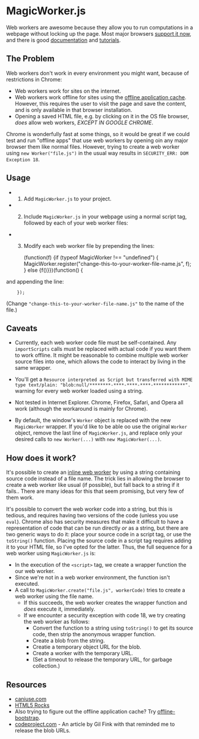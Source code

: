 # MagicWorker.js

Web workers are awesome because they allow you to run computations in a webpage without locking up the page. Most major browsers [support it now](http://caniuse.com/#feat=webworkers), and there is good [documentation](https://developer.mozilla.org/en-US/docs/DOM/Using_web_workers) and [tutorials](http://www.html5rocks.com/en/tutorials/workers/basics/).

## The Problem

Web workers don't work in every environment you might want, because of restrictions in Chrome:

- Web workers work for sites on the internet.
- Web workers work offline for sites using the [offline application cache](http://html5doctor.com/go-offline-with-application-cache/). However, this requires the user to visit the page and save the content, and is only available in that browser installation.
- Opening a saved HTML file, e.g. by clicking on it in the OS file browser, *does* allow web workers, *EXCEPT IN GOOGLE CHROME*.

Chrome is wonderfully fast at some things, so it would be great if we could test and run "offline apps" that use web workers by opening oin any major browser them like normal files. However, trying to create a web worker using `new Worker("file.js")` in the usual way results in `SECURITY_ERR: DOM Exception 18`.

## Usage

- 1) Add `MagicWorker.js` to your project.
- 2) Include `MagicWorker.js` in your webpage using a normal script tag, followed by each of your web worker files:

        <script src="MagicWorker.js"></script>
        <script src="change-this-to-your-worker-file-name.js"></script>

- 3) Modify each web worker file by prepending the lines:

        (function(f) {if (typeof MagicWorker !== "undefined") {
            MagicWorker.register("change-this-to-your-worker-file-name.js", f);
        } else {f()}})(function() {

and appending the line:

        });

(Change `"change-this-to-your-worker-file-name.js"` to the name of the file.)

## Caveats

- Currently, each web worker code file must be self-contained. Any `importScripts` calls must be replaced with actual code if you want them to work offline. It might be reasonable to combine multiple web worker source files into one, which allows the code to interact by living in the same wrapper.

- You'll get a `Resource interpreted as Script but transferred with MIME type text/plain: "blob:null/********-****-****-****-************". ` warning for every web worker loaded using a string.

- Not tested in Internet Explorer. Chrome, Firefox, Safari, and Opera all work (although the workaround is mainly for Chrome).

- By default, the window's `Worker` object is replaced with the new `MagicWorker` wrapper. If you'd like to be able oo use the original `Worker` object, remove the last line of `MagicWorker.js`, and replace only your desired calls to `new Worker(...)` with `new MagicWorker(...)`.

## How does it work?

It's possible to create an [inline web worker](http://www.html5rocks.com/en/tutorials/workers/basics/#toc-inlineworkers) by using a string containing source code instead of a file name. The trick lies in allowing the browser to create a web worker like usual (if possible), but fall back to a string if it fails.. There are many ideas for this that seem promising, but very few of them work.

It's possible to convert the web worker code into a string, but this is tedious, and requires having two versions of the code (unless you use `eval`). Chrome also has security measures that make it difficult to have a representation of code that can be run directly *or* as a string, but there are two generic ways to do it: place your source code in a script tag, or use the `toString()` function. Placing the source code in a script tag requires adding it to your HTML file, so I've opted for the latter. Thus, the full sequence for a web worker using `MagicWorker.js` is:

- In the execution of the `<script>` tag, we create a wrapper function the our web worker.
- Since we're not in a web worker environment, the function isn't executed.
- A call to `MagicWorker.create("file.js", workerCode)` tries to create a web worker using the file name.
    - If this succeeds, the web worker creates the wrapper function and *does* execute it, immediately.
    - If we encounter a security exception with code 18, we try creating the web worker as follows:
        - Convert the function to a string using `toString()` to get its source code, then strip the anonymous wrapper function.
        - Create a blob from the string.
        - Creatie a temporary object URL for the blob.
        - Create a worker with the temporary URL.
        - (Set a timeout to release the temporary URL, for garbage collection.)

## Resources

- [caniuse.com](http://caniuse.com/#feat=webworkers)
- [HTML5 Rocks](http://www.html5rocks.com/en/tutorials/workers/basics/)
- Also trying to figure out the offline application cache? Try [offline-bootstrap](https://github.com/lgarron/offline-bootstrap).
- [codeproject.com](http://www.codeproject.com/Articles/321893/Working-with-Inline-Web-Workers) - An article by Gil Fink with that reminded me to release the blob URLs.